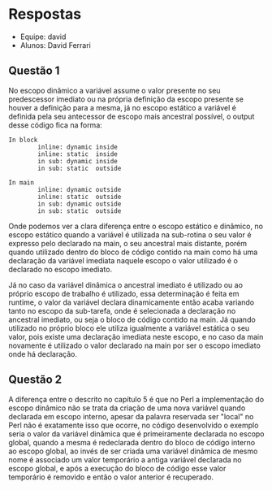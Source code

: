 # Respostas

- Equipe: david
- Alunos: David Ferrari

## Questão 1
No escopo dinâmico a variável assume o valor presente no seu predescessor imediato ou na própria definição da escopo presente se houver a definição para a mesma, já no escopo estático a variável é definida pela seu antecessor de escopo mais ancestral possível, o output desse código fica na forma:
```
In block
        inline: dynamic inside
        inline: static  inside
        in sub: dynamic inside
        in sub: static  outside

In main
        inline: dynamic outside
        inline: static  outside
        in sub: dynamic outside
        in sub: static  outside
```
Onde podemos ver a clara diferença entre o escopo
estático e dinâmico, no escopo estático quando a 
variável é utilizada na sub-rotina o seu valor é expresso pelo declarado na main, o seu ancestral mais distante, porém quando utilizado dentro do bloco de código contido na main como há uma declaração da variável imediata naquele escopo o valor utilizado é o declarado no escopo imediato.

Já no caso da variável dinâmica o ancestral imediato
é utilizado ou ao próprio escopo de trabalho é utilizado, essa determinação é feita em runtime, o valor da variável declara dinamicamente então acaba variando tanto no escopo da sub-tarefa, onde é selecionada a declaração no ancestral imediato, ou seja o bloco de código contido na main.
Já quando utilizado no próprio bloco ele utiliza igualmente a variável estática o seu valor, pois existe uma declaração imediata neste escopo, e no caso da main novamente é utilizado o valor declarado na main por ser o escopo imediato onde há declaração.

## Questão 2
A diferença entre o descrito no capítulo 5 é que no Perl a implementação do escopo dinâmico não se trata da criação de uma nova variável quando declarada em escopo interno, apesar da palavra reservada ser "local" no Perl não é exatamente isso que ocorre, no código desenvolvido o exemplo seria o valor da variável dinâmica que é primeiramente declarada no escopo global, quando a mesma é redeclarada dentro do bloco de código interno ao escopo global, ao invés de ser criada uma variável dinâmica de mesmo nome é associado um valor temporário a antiga variável declarada no escopo global, e após a execução do bloco de código esse valor temporário é removido e então o valor anterior é recuperado.
